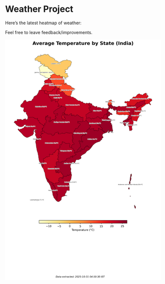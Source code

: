 # Weather Project

Here’s the latest heatmap of weather:

Feel free to leave feedback/improvements.

![India Heatmap](docs/assets/india_heatmap.png?v=03E960)
